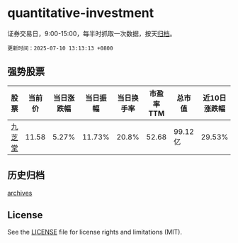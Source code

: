 # quantitative-investment

证券交易日，9:00-15:00，每半时抓取一次数据，按天[归档](archives)。

`更新时间：2025-07-10 13:13:13 +0800`

## 强势股票

|股票|当前价|当日涨跌幅|当日振幅|当日换手率|市盈率TTM|总市值|近10日涨跌幅|
|----|----|----|----|----|----|----|----|
|[九芝堂](https://xueqiu.com/S/SZ000989)|11.58|5.27%|11.73%|20.8%|52.68|99.12亿|29.53%|

## 历史归档

[archives](archives)

## License

See the [LICENSE](LICENSE) file for license rights and limitations (MIT).